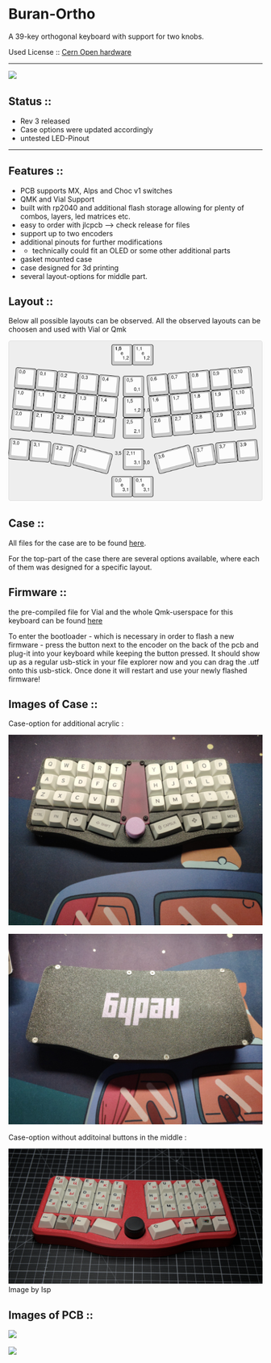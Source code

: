 # Buran-Ortho
A 39-key orthogonal keyboard with support for two knobs. 

Used License :: [Cern Open hardware](/LICENSE)

---

![](/images/banner_pcb.JPG)

## Status :: 
- Rev 3 released
- Case options were updated accordingly 
- untested LED-Pinout 

---

## Features :: 
- PCB supports MX, Alps and Choc v1 switches  
- QMK and Vial Support
- built with rp2040 and additional flash storage allowing for plenty of combos, layers, led matrices etc.
- easy to order with jlcpcb --> check release for files 
- support up to two encoders 
- additional pinouts for further modifications 
- - technically could fit an OLED or some other additional parts
- gasket mounted case
- case designed for 3d printing 
- several layout-options for middle part.

## Layout :: 
Below all possible layouts can be observed. All the observed layouts can be choosen and used with Vial or Qmk 

![](/images/layout_options.png)

## Case :: 
All files for the case are to be found [here](/case/). 

For the top-part of the case there are several options available, where each of them was designed for a specific layout. 


## Firmware :: 

the pre-compiled file for Vial and the whole Qmk-userspace for this keyboard can be found [here](/firmware/)

To enter the bootloader - which is necessary in order to flash a new firmware - press the button next to the encoder on the back of the pcb and plug-it into your keyboard while keeping the button pressed. It should show up as a regular usb-stick in your file explorer now and you can drag the .utf onto this usb-stick. Once done it will restart and use your newly flashed firmware!


## Images of Case :: 

Case-option for additional acrylic : 

![](/images/buran-acryl.jpg)

![](/images/buran-back.jpg)

Case-option without additoinal buttons in the middle : 

![](/images/buran-no-acryl-isp.jpg) 
Image by Isp 

## Images of PCB :: 

![](/images/pcb_front.JPG)

![](/images/pcb_back.JPG)





